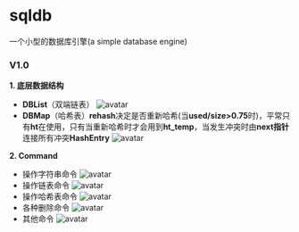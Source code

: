 # sqldb
一个小型的数据库引擎(a simple database engine)

### V1.0
**1.  底层数据结构**
* **DBList**（双端链表）
 ![avatar](http://39.107.83.159/static/update_images/5-03_01.png)
* **DBMap**（哈希表）**rehash**决定是否重新哈希(当**used/size>0.75**时)，平常只有**ht**在使用，只有当重新哈希时才会用到**ht_temp**，当发生冲突时由**next指针**连接所有冲突**HashEntry**
![avatar](http://39.107.83.159/static/update_images/5-03_00.png)


**2. Command**
 * 操作字符串命令
  ![avatar](http://39.107.83.159/static/update_images/sqldb_5_03_02.png)
 * 操作链表命令
  ![avatar](http://39.107.83.159/static/update_images/sqldb_5_03_03.png)
 * 操作哈希表命令
  ![avatar](http://39.107.83.159/static/update_images/sqldb_5_03_04.png)
 * 各种删除命令
  ![avatar](http://39.107.83.159/static/update_images/sqldb_5_03_05.png)
 * 其他命令
  ![avatar](http://39.107.83.159/static/update_images/sqldb_5_03_06.png)
